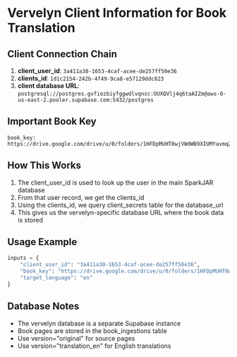 # Vervelyn Client Information for Book Translation

## Client Connection Chain
1. **client_user_id**: `3a411a30-1653-4caf-acee-de257ff50e36`
2. **clients_id**: `1d1c2154-242b-4f49-9ca8-e57129ddc823`
3. **client database URL**: `postgresql://postgres.gvfiezbiyfggwdlvqnsc:OUXQVlj4q6taAIZm@aws-0-us-east-2.pooler.supabase.com:5432/postgres`

## Important Book Key
```
book_key: https://drive.google.com/drive/u/0/folders/1HFDpMUHT0wjVWdWB9XIUMYavmq23I4JO
```

## How This Works
1. The client_user_id is used to look up the user in the main SparkJAR database
2. From that user record, we get the clients_id
3. Using the clients_id, we query client_secrets table for the database_url
4. This gives us the vervelyn-specific database URL where the book data is stored

## Usage Example
```python
inputs = {
    "client_user_id": "3a411a30-1653-4caf-acee-de257ff50e36",
    "book_key": "https://drive.google.com/drive/u/0/folders/1HFDpMUHT0wjVWdWB9XIUMYavmq23I4JO",
    "target_language": "en"
}
```

## Database Notes
- The vervelyn database is a separate Supabase instance
- Book pages are stored in the book_ingestions table
- Use version="original" for source pages
- Use version="translation_en" for English translations